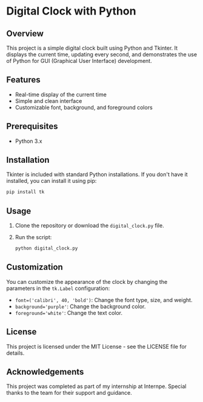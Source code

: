 # Digital Clock with Python

## Overview

This project is a simple digital clock built using Python and Tkinter. It displays the current time, updating every second, and demonstrates the use of Python for GUI (Graphical User Interface) development.

## Features

- Real-time display of the current time
- Simple and clean interface
- Customizable font, background, and foreground colors

## Prerequisites

- Python 3.x

## Installation

Tkinter is included with standard Python installations. If you don't have it installed, you can install it using pip:

```sh
pip install tk
```

## Usage

1. Clone the repository or download the `digital_clock.py` file.

2. Run the script:

   ```sh
   python digital_clock.py
   ```

## Customization

You can customize the appearance of the clock by changing the parameters in the `tk.Label` configuration:

- `font=('calibri', 40, 'bold')`: Change the font type, size, and weight.
- `background='purple'`: Change the background color.
- `foreground='white'`: Change the text color.

## License

This project is licensed under the MIT License - see the LICENSE file for details.

## Acknowledgements

This project was completed as part of my internship at Internpe. Special thanks to the team for their support and guidance.

